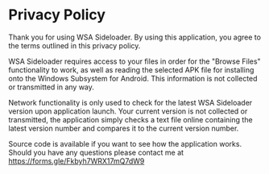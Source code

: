 # Privacy Policy
Thank you for using WSA Sideloader. By using this application, you agree to the terms outlined in this privacy policy.

WSA Sideloader requires access to your files in order for the "Browse Files" functionality to work, as well as reading the selected APK file for installing onto the Windows Subsystem for Android. This information is not collected or transmitted in any way.

Network functionality is only used to check for the latest WSA Sideloader version upon application launch. Your current version is not collected or transmitted, the application simply checks a text file online containing the latest version number and compares it to the current version number.

Source code is available if you want to see how the application works. Should you have any questions please contact me at https://forms.gle/Fkbyh7WRX17mQ7dW9
